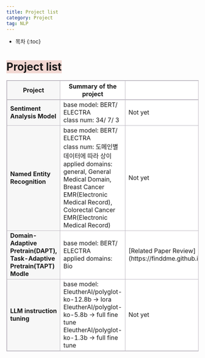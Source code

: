 ```yaml
---
title: Project list
category: Project
tag: NLP
---
```








* 목차
{:toc}












# <span style="background-color:#F2D8D3">Project list</span>


<html>
  <head>
    <style type="text/css">
      .line{border-bottom: 1px solid #BDB8C1;}
      .line2{border-bottom: 2px solid #BDB8C1;}
      .line3{border-bottom: 1px solid #BDB8C1; background-color: #F7F7F7;}
      .line4{border-bottom: 2px solid #BDB8C1; background-color: #F7F7F7;}
      table, th, td {
         border:1px solid #BDB8C1;
         background-color: #FFFFFF;
       }
    </style>
   </head>
   <body>
     <table style="border-collapse:collapse">
       <tr><th class="line4" bgcolor="#F8F7F9">Project</th><th class="line2">Summary of the project</th><th class="line2">Related Pages</th></tr>
       <tr><td class="line3"><strong>Sentiment Analysis Model</strong></td><td class="line">base model: BERT/ ELECTRA<br> class num: 34/ 7/ 3</td><td class="line">Not yet</td></tr>
       <tr><td class="line3"><strong>Named Entity Recognition</strong></td><td class="line">base model: BERT/ ELECTRA<br> class num: 도메인별 데이터에 따라 상이<br> applied domains: general, General Medical Domain, Breast Cancer EMR(Electronic Medical Record), Colorectal Cancer EMR(Electronic Medical Record)</td><td class="line">Not yet</td></tr>
       <tr><td class="line3"><strong>Domain-Adaptive Pretrain(DAPT),<br> Task-Adaptive Pretrain(TAPT) Modle</strong></td><td class="line">base model: BERT/ ELECTRA<br> applied domains: Bio</td><td class="line">[Related Paper Review](https://finddme.github.io/natural%20language%20processing/2022/11/29/DAPT/)</td></tr>
       <tr><td class="line3"><strong>LLM instruction tuning</strong></td><td class="line">base model:<br> EleutherAI/polyglot-ko-12.8b → lora<br> EleutherAI/polyglot-ko-5.8b → full fine tune<br> EleutherAI/polyglot-ko-1.3b → full fine tune</td><td class="line">Not yet</td></tr>
   </table>
 </body>
</html>




